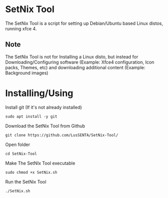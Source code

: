 # SetNix Tool

The SetNix Tool is a script for setting up Debian/Ubuntu based Linux distos, running xfce 4.

## Note

The SetNix Tool is not for Installing a Linux disto, but instead for Downloading/Configuring software (Example: Xfce4 configuration, Icon packs, Themes, etc) and downloading additional content (Example: Background images)

# Installing/Using

Install git (If it's not already installed)

```
sudo apt install -y git
```
Download the SetNix Tool from Github

```
git clone https://github.com/LusSENTA/SetNix-Tool/
```

Open folder

```
cd SetNix-Tool
```
Make The SetNIx Tool executable

```
sudo chmod +x SetNix.sh
```
Run the SetNix Tool

```
./SetNix.sh
```
